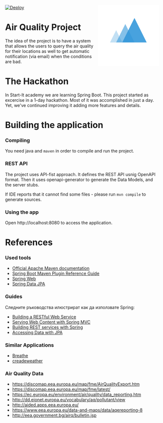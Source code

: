 [![Deploy](https://www.herokucdn.com/deploy/button.svg)](https://heroku.com/deploy)
<img src="src/main/resources/static/logo_transparent.png" width="200" align="right" />

# Air Quality Project
The idea of the project is to have a system that allows the users
to query the air quality for their locations as well to get
automatic notification (via email) when the conditions are bad.

# The Hackathon
In Start-It academy we are learning Spring Boot. This
project started as excercise in a 1-day hackathon. Most of it was
accomplished in just a day. Yet, we've continued improving
it adding more features and details.

# Building the application

### Compiling
You need java and `maven` in order to compile and run the project.

### REST API
The project uses API-fist approach. It defines the REST API usnig
OpenAPI format. Then it uses openapi-generator to generate the
Data Models, and the server stubs.

If IDE reports that it cannot find some files - please run
`mvn compile` to generate sources.

### Using the app
Open http://localhost:8080 to access the application.




# References

### Used tools
* [Official Apache Maven documentation](https://maven.apache.org/guides/index.html)
* [Spring Boot Maven Plugin Reference Guide](https://docs.spring.io/spring-boot/docs/2.2.6.RELEASE/maven-plugin/)
* [Spring Web](https://docs.spring.io/spring-boot/docs/2.2.6.RELEASE/reference/htmlsingle/#boot-features-developing-web-applications)
* [Spring Data JPA](https://docs.spring.io/spring-boot/docs/2.2.6.RELEASE/reference/htmlsingle/#boot-features-jpa-and-spring-data)

### Guides
Следните ръководства илюстрират как да използвате Spring:

* [Building a RESTful Web Service](https://spring.io/guides/gs/rest-service/)
* [Serving Web Content with Spring MVC](https://spring.io/guides/gs/serving-web-content/)
* [Building REST services with Spring](https://spring.io/guides/tutorials/bookmarks/)
* [Accessing Data with JPA](https://spring.io/guides/gs/accessing-data-jpa/)

### Similar Applications
* [Breathe](https://github.com/simplabs/breethe-server)
* [creadeweather](https://github.com/energyandcleanair/creadeweather/)

### Air Quality Data
* https://discomap.eea.europa.eu/map/fme/AirQualityExport.htm
* https://discomap.eea.europa.eu/map/fme/latest/
* https://ec.europa.eu/environment/air/quality/data_reporting.htm
* http://dd.eionet.europa.eu/vocabulary/aq/pollutant/view
* http://aided.apps.eea.europa.eu/
* https://www.eea.europa.eu/data-and-maps/data/aqereporting-8
* http://eea.government.bg/airq/bulletin.jsp


